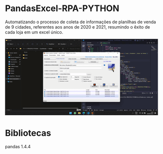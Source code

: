 # PandasExcel-RPA-PYTHON

Automatizando o processo de coleta de informações de planilhas de venda de 9 cidades, referentes aos anos de 2020 e 2021, resumindo o êxito de cada loja em um excel único.

![RPA.gif](https://github.com/FabioDanille/PandasExcel-RPA-PYTHON/blob/master/gifForReadme/Video_1662734462.gif)

# Bibliotecas
pandas              1.4.4


